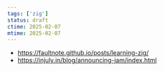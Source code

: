 ```yaml
---
tags: ['zig']
status: draft
ctime: 2025-02-07
mtime: 2025-02-07
---
```


- https://faultnote.github.io/posts/learning-zig/
- https://injuly.in/blog/announcing-jam/index.html
